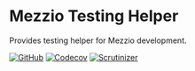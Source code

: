 Mezzio Testing Helper
====

Provides testing helper for Mezzio development.

[![GitHub](https://img.shields.io/github/workflow/status/kilip/php-repo-template/CI?style=flat-square)](https://github.com/kilip/php-repo-template/actions?query=workflow%3ACI+branch%3Amaster)
[![Codecov](https://img.shields.io/codecov/c/github/kilip/php-repo-template?style=flat-square)](https://codecov.io/gh/kilip/php-repo-template/branch/master)
[![Scrutinizer](https://img.shields.io/scrutinizer/quality/g/kilip/php-repo-template/master?style=flat-square)](https://scrutinizer-ci.com/g/kilip/php-repo-template)